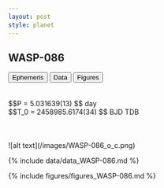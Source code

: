 ```yaml
---
layout: post
style: planet
---
```

<script src="../js/planets.js"></script>

## WASP-086

<!-- Tab links -->
<div class="tab">
<button class="tablinks" onclick="openCity(event, 'Ephemeris')">Ephemeris</button>
<button class="tablinks" onclick="openCity(event, 'Data')">Data</button>
<button class="tablinks" onclick="openCity(event, 'Figures')">Figures</button>
</div>

<!-- Tab content -->
<div id="Ephemeris" class="tabcontent" markdown="1">
<br/><br/>
$$P = 5.031639(13) $$ day <br/>
$$T_0 = 2458985.6174(34) $$ BJD TDB
<br/><br/>
<br/><br/>
![alt text](/images/WASP-086_o_c.png)
</div>


<div id="Data" class="tabcontent" markdown="1">

{% include data/data_WASP-086.md %}

</div>

<div id="Figures" class="tabcontent" markdown="1">
{% include figures/figures_WASP-086.md %}
</div>


<script src="../js/tabs.js"></script>



